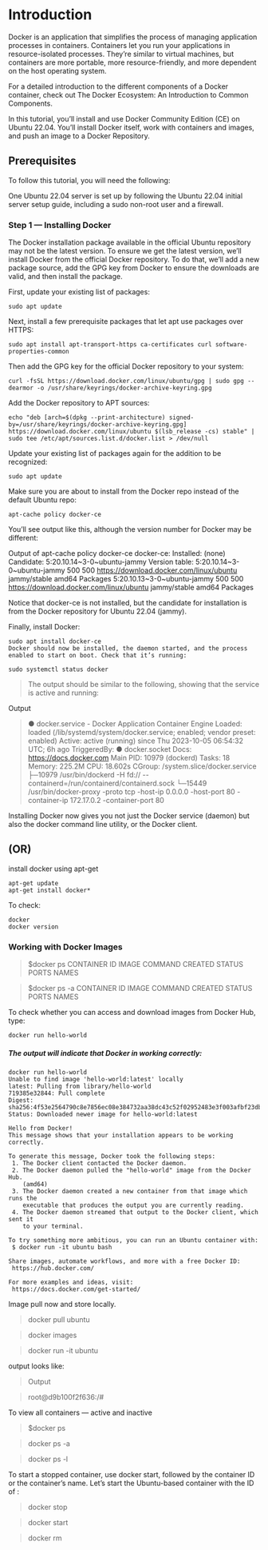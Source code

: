 # Introduction
Docker is an application that simplifies the process of managing application processes in containers. Containers let you run your applications in resource-isolated processes. They’re similar to virtual machines, but containers are more portable, more resource-friendly, and more dependent on the host operating system.

For a detailed introduction to the different components of a Docker container, check out The Docker Ecosystem: An Introduction to Common Components.

In this tutorial, you’ll install and use Docker Community Edition (CE) on Ubuntu 22.04. You’ll install Docker itself, work with containers and images, and push an image to a Docker Repository.

## Prerequisites
To follow this tutorial, you will need the following:

One Ubuntu 22.04 server is set up by following the Ubuntu 22.04 initial server setup guide, including a sudo non-root user and a firewall.

### Step 1 — Installing Docker
The Docker installation package available in the official Ubuntu repository may not be the latest version. To ensure we get the latest version, we’ll install Docker from the official Docker repository. To do that, we’ll add a new package source, add the GPG key from Docker to ensure the downloads are valid, and then install the package.

First, update your existing list of packages:
```
sudo apt update
```
Next, install a few prerequisite packages that let apt use packages over HTTPS:

```
sudo apt install apt-transport-https ca-certificates curl software-properties-common
```

Then add the GPG key for the official Docker repository to your system:

```
curl -fsSL https://download.docker.com/linux/ubuntu/gpg | sudo gpg --dearmor -o /usr/share/keyrings/docker-archive-keyring.gpg
```

Add the Docker repository to APT sources:

```
echo "deb [arch=$(dpkg --print-architecture) signed-by=/usr/share/keyrings/docker-archive-keyring.gpg] https://download.docker.com/linux/ubuntu $(lsb_release -cs) stable" | sudo tee /etc/apt/sources.list.d/docker.list > /dev/null
```
Update your existing list of packages again for the addition to be recognized:

```
sudo apt update
```

Make sure you are about to install from the Docker repo instead of the default Ubuntu repo:
```
apt-cache policy docker-ce
```
You’ll see output like this, although the version number for Docker may be different:

Output of apt-cache policy docker-ce
docker-ce:
  Installed: (none)
  Candidate: 5:20.10.14~3-0~ubuntu-jammy
  Version table:
     5:20.10.14~3-0~ubuntu-jammy 500
        500 https://download.docker.com/linux/ubuntu jammy/stable amd64 Packages
     5:20.10.13~3-0~ubuntu-jammy 500
        500 https://download.docker.com/linux/ubuntu jammy/stable amd64 Packages
        
Notice that docker-ce is not installed, but the candidate for installation is from the Docker repository for Ubuntu 22.04 (jammy).

Finally, install Docker:
```
sudo apt install docker-ce
Docker should now be installed, the daemon started, and the process enabled to start on boot. Check that it’s running:
```
```
sudo systemctl status docker
```
> The output should be similar to the following, showing that the service is active and running:

Output

> ● docker.service - Docker Application Container Engine
>     Loaded: loaded (/lib/systemd/system/docker.service; enabled; vendor preset: enabled)
>     Active: active (running) since Thu 2023-10-05 06:54:32 UTC; 6h ago
> TriggeredBy: ● docker.socket
>       Docs: https://docs.docker.com
>   Main PID: 10979 (dockerd)
>      Tasks: 18
>     Memory: 225.2M
>        CPU: 18.602s
>     CGroup: /system.slice/docker.service
>             ├─10979 /usr/bin/dockerd -H fd:// --containerd=/run/containerd/containerd.sock
>             └─15449 /usr/bin/docker-proxy -proto tcp -host-ip 0.0.0.0 -host-port 80 -container-ip 172.17.0.2 -container-port 80


Installing Docker now gives you not just the Docker service (daemon) but also the docker command line utility, or the Docker client.

## (OR) 

install docker using apt-get 

```
apt-get update
apt-get install docker*
```
To check:

```
docker
docker version 
```
###  Working with Docker Images

> $docker ps
> CONTAINER ID   IMAGE     COMMAND   CREATED   STATUS    PORTS     NAMES

> $docker ps -a
> CONTAINER ID   IMAGE     COMMAND   CREATED   STATUS    PORTS     NAMES

To check whether you can access and download images from Docker Hub, type:
```
docker run hello-world
```
##### The output will indicate that Docker in working correctly:

```
docker run hello-world
Unable to find image 'hello-world:latest' locally
latest: Pulling from library/hello-world
719385e32844: Pull complete
Digest: sha256:4f53e2564790c8e7856ec08e384732aa38dc43c52f02952483e3f003afbf23db
Status: Downloaded newer image for hello-world:latest

Hello from Docker!
This message shows that your installation appears to be working correctly.

To generate this message, Docker took the following steps:
 1. The Docker client contacted the Docker daemon.
 2. The Docker daemon pulled the "hello-world" image from the Docker Hub.
    (amd64)
 3. The Docker daemon created a new container from that image which runs the
    executable that produces the output you are currently reading.
 4. The Docker daemon streamed that output to the Docker client, which sent it
    to your terminal.

To try something more ambitious, you can run an Ubuntu container with:
 $ docker run -it ubuntu bash

Share images, automate workflows, and more with a free Docker ID:
 https://hub.docker.com/

For more examples and ideas, visit:
 https://docs.docker.com/get-started/

````
Image pull now and store locally.

> docker pull ubuntu

> docker images

> docker run -it ubuntu

output looks like:

> Output

> root@d9b100f2f636:/#

To view all containers — active and inactive

> $docker ps

> docker ps -a

> docker ps -l

 To start a stopped container, use docker start, followed by the container ID or the container’s name. Let’s start the Ubuntu-based container with the ID of <exaple container id>:

> docker stop <container id>

> docker start <container id>

> docker rm <container id>






